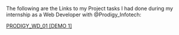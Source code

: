 The following are the Links to my Project tasks I had done during my internship as a Web Developer with @Prodigy_Infotech:

[PRODIGY_WD_01 [DEMO 1]](https://albin142002.github.io/Prodigy_Internship/PRODIGY_WD_01)
